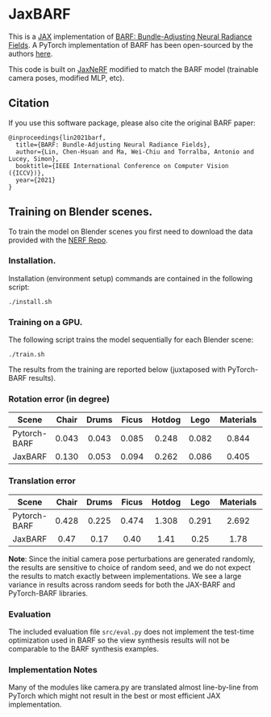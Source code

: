 # JaxBARF

This is a [JAX](https://github.com/jax-ml/jax) implementation of [BARF: Bundle-Adjusting Neural Radiance Fields](https://arxiv.org/abs/2104.06405). A PyTorch implementation of BARF has been open-sourced by the authors [here](https://github.com/chenhsuanlin/bundle-adjusting-NeRF).

This code is built on [JaxNeRF](https://github.com/google-research/google-research/tree/master/jaxnerf) modified to match the BARF model (trainable camera poses, modified MLP, etc).

## Citation
If you use this software package, please also cite the original BARF paper:

```
@inproceedings{lin2021barf,
  title={BARF: Bundle-Adjusting Neural Radiance Fields},
  author={Lin, Chen-Hsuan and Ma, Wei-Chiu and Torralba, Antonio and Lucey, Simon},
  booktitle={IEEE International Conference on Computer Vision ({ICCV})},
  year={2021}
}
```

## Training on Blender scenes.
To train the model on Blender scenes you first need to download the data provided with the [NERF Repo](https://github.com/bmild/nerf).

### Installation.
Installation (environment setup) commands are contained in the following script:

```
./install.sh
```

### Training on a GPU.
The following script trains the model sequentially for each Blender scene:

```
./train.sh
```

The results from the training are reported below (juxtaposed with PyTorch-BARF
results).

### Rotation error (in degree)

| Scene   |   Chair   |   Drums   |   Ficus   |   Hotdog  |    Lego   | Materials |    Mic    |    Ship   |    Mean   |
|---------|:---------:|:---------:|:---------:|:---------:|:---------:|:---------:|:---------:|:---------:|:---------:|
| Pytorch-BARF | 0.043 |  0.043   |   0.085   |   0.248   |   0.082   |   0.844   |   0.071   |   0.075   |   0.193   |
| JaxBARF      | 0.130 |  0.053   |   0.094   |   0.262   |   0.086   |   0.405   |   0.079   |   0.108   |   0.152   |

### Translation error

| Scene   |   Chair   |   Drums   |   Ficus   |   Hotdog  |    Lego   | Materials |    Mic    |    Ship   |    Mean   |
|---------|:---------:|:---------:|:---------:|:---------:|:---------:|:---------:|:---------:|:---------:|:---------:|
| Pytorch-BARF | 0.428 |  0.225   |   0.474   |   1.308   |   0.291   |   2.692   |   0.301   |   0.326   |  0.756    |
| JaxBARF |      0.47  |  0.17    |   0.40    |   1.41    |   0.25    |   1.78    |   0.25    |   0.38    |  0.639    |


**Note**: Since the initial camera pose perturbations are generated randomly, the results are sensitive to choice of random seed, and we do not expect the results to match exactly between implementations. We see a large variance in results across random seeds for both the JAX-BARF and PyTorch-BARF libraries.

### Evaluation
The included evaluation file `src/eval.py` does not implement the test-time
optimization used in BARF so the view synthesis results will not be comparable
to the BARF synthesis examples.

### Implementation Notes
Many of the modules like camera.py are translated almost line-by-line from PyTorch which might not result in the best or most efficient JAX implementation.
